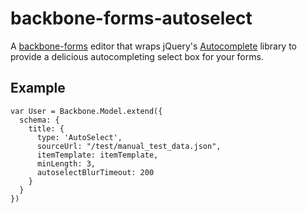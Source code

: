 backbone-forms-autoselect
=========================

A [backbone-forms](https://github.com/powmedia/backbone-forms) editor that wraps
jQuery's [Autocomplete](http://jqueryui.com/autocomplete/) 
library to provide a delicious autocompleting select box for your forms.

Example
-------

    var User = Backbone.Model.extend({
      schema: {
        title: {
          type: 'AutoSelect',
          sourceUrl: "/test/manual_test_data.json",
          itemTemplate: itemTemplate,
          minLength: 3,
          autoselectBlurTimeout: 200
        }
      }
    })
